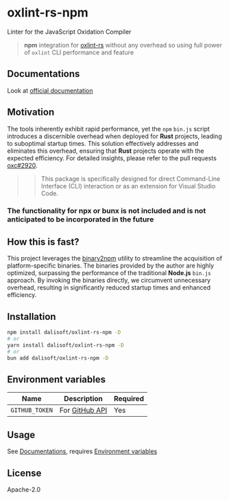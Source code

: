 # oxlint-rs-npm

Linter for the JavaScript Oxidation Compiler

> **npm** integration for [oxlint-rs](https://github.com/oxc-project/oxc) without any overhead so using full power of `oxlint` CLI performance and feature

## Documentations

Look at [official documentation](https://github.com/oxc-project/oxc)

## Motivation

The tools inherently exhibit rapid performance, yet the `npm` `bin.js` script introduces a discernible overhead when deployed for **Rust** projects, leading to suboptimal startup times. This solution effectively addresses and eliminates this overhead, ensuring that **Rust** projects operate with the expected efficiency. For detailed insights, please refer to the pull requests [oxc#2920](https://github.com/oxc-project/oxc/pull/2920).

> > This package is specifically designed for direct Command-Line Interface (CLI) interaction or as an extension for Visual Studio Code.

### The functionality for npx or bunx is not included and is not anticipated to be incorporated in the future

## How this is fast?

This project leverages the [binary2npm](https://github.com/dalisoft/binary2npm) utility to streamline the acquisition of platform-specific binaries. The binaries provided by the author are highly optimized, surpassing the performance of the traditional **Node.js** `bin.js` approach. By invoking the binaries directly, we circumvent unnecessary overhead, resulting in significantly reduced startup times and enhanced efficiency.

## Installation

```sh
npm install dalisoft/oxlint-rs-npm -D
# or
yarn install dalisoft/oxlint-rs-npm -D
# or
bun add dalisoft/oxlint-rs-npm -D
```

## Environment variables

| Name           | Description                                                                                     | Required |
| -------------- | ----------------------------------------------------------------------------------------------- | -------- |
| `GITHUB_TOKEN` | For [GitHub API](https://docs.github.com/rest/overview/resources-in-the-rest-api#rate-limiting) | Yes      |

## Usage

See [Documentations](#documentations), requires [Environment variables](#environment-variables)

## License

Apache-2.0
